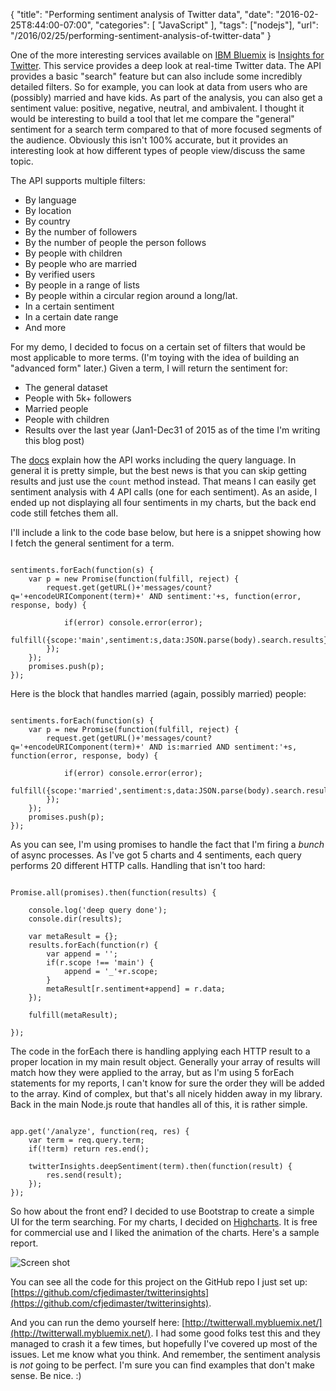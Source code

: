 
{
	"title": "Performing sentiment analysis of Twitter data",
	"date": "2016-02-25T8:44:00-07:00",
	"categories": [
		"JavaScript"
	],
	"tags": ["nodejs"],
	"url": "/2016/02/25/performing-sentiment-analysis-of-twitter-data"
}

One of the more interesting services available on [IBM Bluemix](https://ibm.biz/IBM-Bluemix) is [Insights for Twitter](https://console.ng.bluemix.net/catalog/services/insights-for-twitter). This service
provides a deep look at real-time Twitter data. The API provides a basic "search" feature but can also include some incredibly detailed filters. So for example, you can look at data from users who are (possibly) married and have kids. As part of the analysis, you can also get a sentiment value: positive, negative, neutral, and ambivalent. I thought it would be interesting to build a tool that let me compare the "general" sentiment for a search term compared to that of more focused segments of the audience. Obviously this isn't 100% accurate, but it provides an interesting look at how different types of people view/discuss the same topic.

<!--more-->

The API supports multiple filters:

* By language
* By location
* By country
* By the number of followers
* By the number of people the person follows
* By people with children
* By people who are married
* By verified users
* By people in a range of lists
* By people within a circular region around a long/lat.
* In a certain sentiment
* In a certain date range
* And more

For my demo, I decided to focus on a certain set of filters that would be most applicable to more terms. (I'm toying with the idea of building an "advanced form" later.) Given a term, I will return the sentiment for:

* The general dataset
* People with 5k+ followers
* Married people
* People with children
* Results over the last year (Jan1-Dec31 of 2015 as of the time I'm writing this blog post)

The [docs](https://console.ng.bluemix.net/docs/services/Twitter/index.html#twitter) explain how the API works including the query language. In general it is pretty simple, but the best news is that you can skip getting results and just use the `count` method instead. That means I can easily get sentiment analysis with 4 API calls (one for each sentiment). As an aside, I ended up not displaying all four sentiments in my charts, but the back end code still fetches them all. 

I'll include a link to the code base below, but here is a snippet showing how I fetch the general sentiment for a term.

<pre><code class="language-javascript">
sentiments.forEach(function(s) {
	var p = new Promise(function(fulfill, reject) {
		request.get(getURL()+&#x27;messages&#x2F;count?q=&#x27;+encodeURIComponent(term)+&#x27; AND sentiment:&#x27;+s, function(error, response, body) {
			
			if(error) console.error(error);
			fulfill({scope:&#x27;main&#x27;,sentiment:s,data:JSON.parse(body).search.results});	
		});
	});
	promises.push(p);
});
</code></pre>

Here is the block that handles married (again, possibly married) people:

<pre><code class="language-javascript">
sentiments.forEach(function(s) {
	var p = new Promise(function(fulfill, reject) {
		request.get(getURL()+&#x27;messages&#x2F;count?q=&#x27;+encodeURIComponent(term)+&#x27; AND is:married AND sentiment:&#x27;+s, function(error, response, body) {
			
			if(error) console.error(error);				
			fulfill({scope:&#x27;married&#x27;,sentiment:s,data:JSON.parse(body).search.results});	
		});
	});
	promises.push(p);
});	
</code></pre>

As you can see, I'm using promises to handle the fact that I'm firing a *bunch* of async processes. As I've got 5 charts and 4 sentiments, each query performs 20 different HTTP calls. Handling that isn't too hard:

<pre><code class="language-javascript">
Promise.all(promises).then(function(results) {

	console.log('deep query done');
	console.dir(results);
	
	var metaResult = {};
	results.forEach(function(r) {
		var append = '';
		if(r.scope !== 'main') {
			append = '_'+r.scope;
		}
		metaResult[r.sentiment+append] = r.data;
	});

	fulfill(metaResult);	
	
});
</code></pre>

The code in the forEach there is handling applying each HTTP result to a proper location in my main result object. Generally your array of results will match how they were applied to the array, but as I'm using 5 forEach statements for my reports, I can't know for sure the order they will be added to the array. Kind of complex, but that's all nicely hidden away in my library. Back in the main Node.js route that handles all of this, it is rather simple.

<pre><code class="language-javascript">
app.get('/analyze', function(req, res) {
	var term = req.query.term;
	if(!term) return res.end();

	twitterInsights.deepSentiment(term).then(function(result) {
		res.send(result);
	});
});
</code></pre>

So how about the front end? I decided to use Bootstrap to create a simple UI for the term searching. For my charts, I decided on [Highcharts](http://www.highcharts.com/). It is free for commercial use and I liked the animation of the charts. Here's a sample report.

![Screen shot](http://static.raymondcamden.com/images/2016/02/twitterinsights.png)

You can see all the code for this project on the GitHub repo I just set up: [https://github.com/cfjedimaster/twitterinsights](https://github.com/cfjedimaster/twitterinsights). 

And you can run the demo yourself here: [http://twitterwall.mybluemix.net/](http://twitterwall.mybluemix.net/). I had some good folks test this and they managed to crash it a few times, but hopefully I've covered up most of the issues. Let me know what you think. And remember, the sentiment analysis is *not* going to be perfect. I'm sure you can find examples that don't make sense. Be nice. :)


